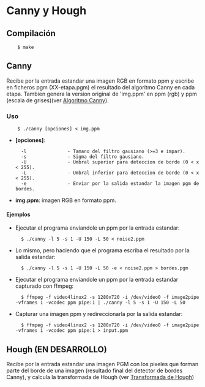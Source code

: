 # Canny y Hough
## Compilación

		$ make
## Canny
Recibe por la entrada estandar una imagen RGB en formato ppm y escribe en ficheros pgm (XX-etapa.pgm) el resultado del algoritmo Canny en cada etapa. Tambien genera la version original de 'img.ppm' en ppm (rgb) y ppm (escala de grises)(ver [Algoritmo Canny](http://docs.opencv.org/2.4/doc/tutorials/imgproc/imgtrans/canny_detector/canny_detector.html)).

### Uso
        $ ./canny [opciones] < img.ppm
        
* **[opciones]**:

        -l               - Tamano del filtro gausiano (>=3 e impar).
        -s               - Sigma del filtro gausiano.
        -U               - Umbral superior para deteccion de borde (0 < x < 255).
        -L               - Umbral inferior para deteccion de borde (0 < x < 255).
        -e               - Enviar por la salida estandar la imagen pgm de bordes.
  
* **img.ppm**: imagen RGB en formato ppm.

#### Ejemplos

* Ejecutar el programa enviandole un ppm por la entrada estandar:

		$ ./canny -l 5 -s 1 -U 150 -L 50 < noise2.ppm


* Lo mismo, pero haciendo que el programa escriba el resultado por la salida estandar:

		$ ./canny -l 5 -s 1 -U 150 -L 50 -e < noise2.ppm > bordes.pgm


* Ejecutar el programa enviandole un ppm por la entrada estandar capturado con ffmpeg:

		$ ffmpeg -f video4linux2 -s 1280x720 -i /dev/video0 -f image2pipe -vframes 1 -vcodec ppm pipe:1 | ./canny -l 5 -s 1 -U 150 -L 50


* Capturar una imagen ppm y redireccionarla por la salida estandar:
		
		$ ffmpeg -f video4linux2 -s 1280x720 -i /dev/video0 -f image2pipe -vframes 1 -vcodec ppm pipe:1 > input.ppm

## Hough (EN DESARROLLO)
Recibe por la entrada estandar una imagen PGM con los pixeles que forman parte del borde de una imagen (resultado final del detector de bordes Canny), y calcula la transformada de Hough (ver [Transformada de Hough](https://ca.wikipedia.org/wiki/Transformada_de_Hough))
